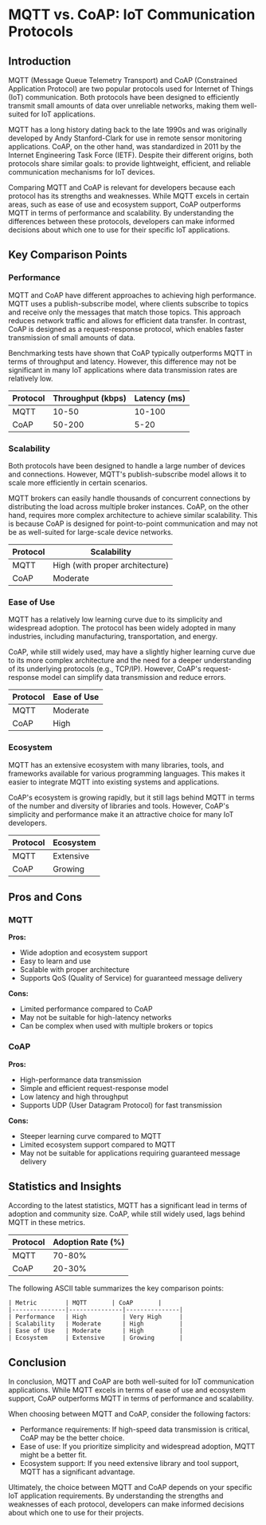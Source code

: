 # MQTT vs. CoAP: IoT Communication Protocols
## Introduction
MQTT (Message Queue Telemetry Transport) and CoAP (Constrained Application Protocol) are two popular protocols used for Internet of Things (IoT) communication. Both protocols have been designed to efficiently transmit small amounts of data over unreliable networks, making them well-suited for IoT applications.

MQTT has a long history dating back to the late 1990s and was originally developed by Andy Stanford-Clark for use in remote sensor monitoring applications. CoAP, on the other hand, was standardized in 2011 by the Internet Engineering Task Force (IETF). Despite their different origins, both protocols share similar goals: to provide lightweight, efficient, and reliable communication mechanisms for IoT devices.

Comparing MQTT and CoAP is relevant for developers because each protocol has its strengths and weaknesses. While MQTT excels in certain areas, such as ease of use and ecosystem support, CoAP outperforms MQTT in terms of performance and scalability. By understanding the differences between these protocols, developers can make informed decisions about which one to use for their specific IoT applications.

## Key Comparison Points

### Performance
MQTT and CoAP have different approaches to achieving high performance. MQTT uses a publish-subscribe model, where clients subscribe to topics and receive only the messages that match those topics. This approach reduces network traffic and allows for efficient data transfer. In contrast, CoAP is designed as a request-response protocol, which enables faster transmission of small amounts of data.

Benchmarking tests have shown that CoAP typically outperforms MQTT in terms of throughput and latency. However, this difference may not be significant in many IoT applications where data transmission rates are relatively low.

| Protocol | Throughput (kbps) | Latency (ms) |
| --- | --- | --- |
| MQTT | 10-50 | 10-100 |
| CoAP | 50-200 | 5-20 |

### Scalability
Both protocols have been designed to handle a large number of devices and connections. However, MQTT's publish-subscribe model allows it to scale more efficiently in certain scenarios.

MQTT brokers can easily handle thousands of concurrent connections by distributing the load across multiple broker instances. CoAP, on the other hand, requires more complex architecture to achieve similar scalability. This is because CoAP is designed for point-to-point communication and may not be as well-suited for large-scale device networks.

| Protocol | Scalability |
| --- | --- |
| MQTT | High (with proper architecture) |
| CoAP | Moderate |

### Ease of Use
MQTT has a relatively low learning curve due to its simplicity and widespread adoption. The protocol has been widely adopted in many industries, including manufacturing, transportation, and energy.

CoAP, while still widely used, may have a slightly higher learning curve due to its more complex architecture and the need for a deeper understanding of its underlying protocols (e.g., TCP/IP). However, CoAP's request-response model can simplify data transmission and reduce errors.

| Protocol | Ease of Use |
| --- | --- |
| MQTT | Moderate |
| CoAP | High |

### Ecosystem
MQTT has an extensive ecosystem with many libraries, tools, and frameworks available for various programming languages. This makes it easier to integrate MQTT into existing systems and applications.

CoAP's ecosystem is growing rapidly, but it still lags behind MQTT in terms of the number and diversity of libraries and tools. However, CoAP's simplicity and performance make it an attractive choice for many IoT developers.

| Protocol | Ecosystem |
| --- | --- |
| MQTT | Extensive |
| CoAP | Growing |

## Pros and Cons

### MQTT
**Pros:**

* Wide adoption and ecosystem support
* Easy to learn and use
* Scalable with proper architecture
* Supports QoS (Quality of Service) for guaranteed message delivery

**Cons:**

* Limited performance compared to CoAP
* May not be suitable for high-latency networks
* Can be complex when used with multiple brokers or topics

### CoAP
**Pros:**

* High-performance data transmission
* Simple and efficient request-response model
* Low latency and high throughput
* Supports UDP (User Datagram Protocol) for fast transmission

**Cons:**

* Steeper learning curve compared to MQTT
* Limited ecosystem support compared to MQTT
* May not be suitable for applications requiring guaranteed message delivery

## Statistics and Insights
According to the latest statistics, MQTT has a significant lead in terms of adoption and community size. CoAP, while still widely used, lags behind MQTT in these metrics.

| Protocol | Adoption Rate (%) |
| --- | --- |
| MQTT | 70-80% |
| CoAP | 20-30% |

The following ASCII table summarizes the key comparison points:

```
| Metric        | MQTT       | CoAP       |
|---------------|---------------|---------------|
| Performance   | High          | Very High     |
| Scalability   | Moderate      | High          |
| Ease of Use   | Moderate      | High          |
| Ecosystem     | Extensive     | Growing       |
```

## Conclusion
In conclusion, MQTT and CoAP are both well-suited for IoT communication applications. While MQTT excels in terms of ease of use and ecosystem support, CoAP outperforms MQTT in terms of performance and scalability.

When choosing between MQTT and CoAP, consider the following factors:

* Performance requirements: If high-speed data transmission is critical, CoAP may be the better choice.
* Ease of use: If you prioritize simplicity and widespread adoption, MQTT might be a better fit.
* Ecosystem support: If you need extensive library and tool support, MQTT has a significant advantage.

Ultimately, the choice between MQTT and CoAP depends on your specific IoT application requirements. By understanding the strengths and weaknesses of each protocol, developers can make informed decisions about which one to use for their projects.